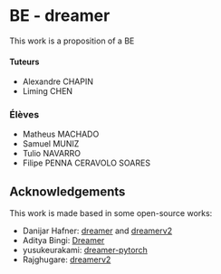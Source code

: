 # BE - dreamer

This work is a proposition of a BE 

#### Tuteurs
- Alexandre CHAPIN
- Liming CHEN

### Élèves
- Matheus MACHADO
- Samuel MUNIZ
- Tulio NAVARRO
- Filipe PENNA CERAVOLO SOARES

## Acknowledgements

This work is made based in some open-source works:

- Danijar Hafner: [dreamer](https://github.com/danijar/dreamer) and [dreamerv2](https://github.com/danijar/dreamerv2)
- Aditya Bingi: [Dreamer](https://github.com/adityabingi/Dreamer)
- yusukeurakami: [dreamer-pytorch](https://github.com/yusukeurakami/dreamer-pytorch)
- Rajghugare: [dreamerv2](https://github.com/RajGhugare19/dreamerv2)
